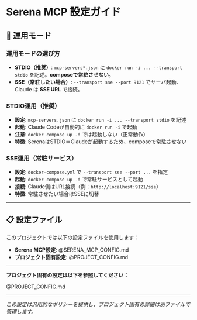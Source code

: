 # Serena MCP 設定ガイド

## 🚀 運用モード

### 運用モードの選び方
- **STDIO（推奨）**: `mcp-servers*.json` に `docker run -i ... --transport stdio` を記述。**composeで常駐させない**。
- **SSE（常駐したい場合）**: `--transport sse --port 9121` でサーバ起動、Claude は **SSE URL** で接続。

### **STDIO運用（推奨）**
- **設定**: `mcp-servers.json` に `docker run -i ... --transport stdio` を記述
- **起動**: Claude Codeが自動的に `docker run -i` で起動
- **注意**: `docker compose up -d` では起動しない（正常動作）
- **特徴**: SerenaはSTDIO＝Claudeが起動するため、composeで常駐させない

### **SSE運用（常駐サービス）**
- **設定**: `docker-compose.yml` で `--transport sse --port ...` を指定
- **起動**: `docker compose up -d` で常駐サービスとして起動
- **接続**: Claude側はURL接続（例：`http://localhost:9121/sse`）
- **特徴**: 常駐させたい場合はSSEに切替

---

## 📋 設定ファイル

このプロジェクトでは以下の設定ファイルを使用します：

- **Serena MCP設定**: @SERENA_MCP_CONFIG.md
- **プロジェクト固有設定**: @PROJECT_CONFIG.md

---

**プロジェクト固有の設定は以下を参照してください：**

@PROJECT_CONFIG.md

---

*この設定は汎用的なポリシーを提供し、プロジェクト固有の詳細は別ファイルで管理します。*
